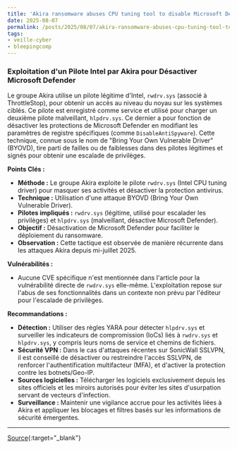 ```yaml
---
title: 'Akira ransomware abuses CPU tuning tool to disable Microsoft Defender'
date: 2025-08-07
permalink: /posts/2025/08/07/akira-ransomware-abuses-cpu-tuning-tool-to-disable-microsoft-defender/
tags:
- veille-cyber
- bleepingcomp
---
```

### Exploitation d'un Pilote Intel par Akira pour Désactiver Microsoft Defender

Le groupe Akira utilise un pilote légitime d'Intel, `rwdrv.sys` (associé à ThrottleStop), pour obtenir un accès au niveau du noyau sur les systèmes ciblés. Ce pilote est enregistré comme service et utilisé pour charger un deuxième pilote malveillant, `hlpdrv.sys`. Ce dernier a pour fonction de désactiver les protections de Microsoft Defender en modifiant les paramètres de registre spécifiques (comme `DisableAntiSpyware`). Cette technique, connue sous le nom de "Bring Your Own Vulnerable Driver" (BYOVD), tire parti de failles ou de faiblesses dans des pilotes légitimes et signés pour obtenir une escalade de privilèges.

**Points Clés :**

*   **Méthode :** Le groupe Akira exploite le pilote `rwdrv.sys` (Intel CPU tuning driver) pour masquer ses activités et désactiver la protection antivirus.
*   **Technique :** Utilisation d'une attaque BYOVD (Bring Your Own Vulnerable Driver).
*   **Pilotes impliqués :** `rwdrv.sys` (légitime, utilisé pour escalader les privilèges) et `hlpdrv.sys` (malveillant, désactive Microsoft Defender).
*   **Objectif :** Désactivation de Microsoft Defender pour faciliter le déploiement du ransomware.
*   **Observation :** Cette tactique est observée de manière récurrente dans les attaques Akira depuis mi-juillet 2025.

**Vulnérabilités :**

*   Aucune CVE spécifique n'est mentionnée dans l'article pour la vulnérabilité directe de `rwdrv.sys` elle-même. L'exploitation repose sur l'abus de ses fonctionnalités dans un contexte non prévu par l'éditeur pour l'escalade de privilèges.

**Recommandations :**

*   **Détection :** Utiliser des règles YARA pour détecter `hlpdrv.sys` et surveiller les indicateurs de compromission (IoCs) liés à `rwdrv.sys` et `hlpdrv.sys`, y compris leurs noms de service et chemins de fichiers.
*   **Sécurité VPN :** Dans le cas d'attaques récentes sur SonicWall SSLVPN, il est conseillé de désactiver ou restreindre l'accès SSLVPN, de renforcer l'authentification multifacteur (MFA), et d'activer la protection contre les botnets/Geo-IP.
*   **Sources logicielles :** Télécharger les logiciels exclusivement depuis les sites officiels et les miroirs autorisés pour éviter les sites d'usurpation servant de vecteurs d'infection.
*   **Surveillance :** Maintenir une vigilance accrue pour les activités liées à Akira et appliquer les blocages et filtres basés sur les informations de sécurité émergentes.

---
[Source](https://www.bleepingcomputer.com/news/security/akira-ransomware-abuses-cpu-tuning-tool-to-disable-microsoft-defender/){:target="_blank"}

